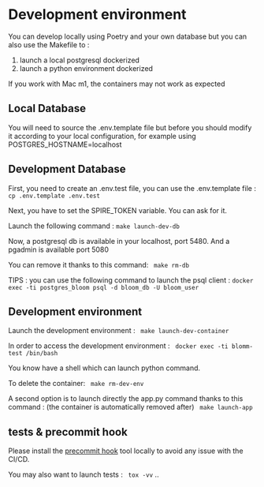 # Development environment

You can develop locally using Poetry and your own database but you can also use the Makefile to :
1) launch a local postgresql dockerized
2) launch a python environment dockerized


If you work with Mac m1, the containers may not work as expected

## Local Database 

You will need to source the .env.template file but before you should modify it according to your local configuration, for example using POSTGRES_HOSTNAME=localhost

## Development Database
First, you need to create an .env.test file, you can use the .env.template file :
` cp .env.template .env.test`

Next, you have to set the SPIRE_TOKEN variable. You can ask for it.

Launch the following command :
` make launch-dev-db `

Now, a postgresql db is available in your localhost, port 5480. And a pgadmin is available port 5080

You can remove it thanks to this command:
` make rm-db`

TIPS : you can use the following command to launch the psql client :
` docker exec -ti postgres_bloom psql -d bloom_db -U bloom_user `

## Development environment

Launch the development environment :
` make launch-dev-container`

In order to access the development environment :
` docker exec -ti blomm-test /bin/bash`

You know have a shell which can launch python command.

To delete the container:
` make rm-dev-env`

A second option is to launch directly the app.py command thanks to this command : (the container is automatically removed after)
` make launch-app`


## tests & precommit hook
Please install the [precommit hook](https://pre-commit.com/) tool locally to avoid any issue with the CI/CD.

You may also want to launch tests :
` tox -vv`
..

